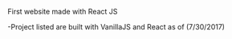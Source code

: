 First website made with React JS

-Project listed are built with VanillaJS and React as of (7/30/2017)
